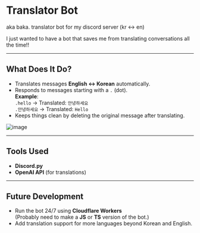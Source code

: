 # Translator Bot
aka baka. translator bot for my discord server (kr ↔️ en)
 
I just wanted to have a bot that saves me from translating conversations all the time!!

---

##  What Does It Do?
- Translates messages **English ↔ Korean** automatically.
- Responds to messages starting with a `.` (dot).  
  **Example**:  
  `.hello` → Translated: `안녕하세요`  
  `.안녕하세요` → Translated: `Hello`
- Keeps things clean by deleting the original message after translating.

![image](https://github.com/user-attachments/assets/a0797dda-2717-47f4-b785-d625ebf218fb)


---

##  Tools Used
- **Discord.py**  
- **OpenAI API** (for translations)

---

##  Future Development
- Run the bot 24/7 using **Cloudflare Workers**  
  (Probably need to make a **JS** or **TS** version of the bot.)
- Add translation support for more languages beyond Korean and English.
